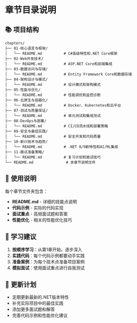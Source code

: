 # 章节目录说明

## 📚 项目结构

```
chapters/
├── 01-核心语言与框架/
│   └── README.md          # C#高级特性和.NET Core框架
├── 02-Web开发技术/
│   └── README.md          # ASP.NET Core和前端集成
├── 03-数据访问与存储/
│   └── README.md          # Entity Framework Core和数据存储
├── 04-架构设计与模式/
│   └── README.md          # 设计模式和架构模式
├── 05-性能与优化/
│   └── README.md          # 性能调优和监控诊断
├── 06-云原生与容器化/
│   └── README.md          # Docker、Kubernetes和云平台
├── 07-测试与质量保证/
│   └── README.md          # 单元测试和集成测试
├── 08-DevOps与部署/
│   └── README.md          # CI/CD流水线和部署策略
├── 09-安全与最佳实践/
│   └── README.md          # 安全开发和代码质量
├── 10-新兴技术与趋势/
│   └── README.md          # .NET 8/9新特性和AI/ML集成
├── 11-面试准备策略/
│   └── README.md          # 复习计划和面试技巧
└── README.md               # 本章节说明文件
```

## 🎯 使用说明

每个章节文件夹包含：
- **README.md** - 详细的技能点说明
- **代码示例** - 实际的代码实现
- **面试重点** - 高频面试题和答案
- **性能优化** - 相关的性能优化技巧

## 📖 学习建议

1. **按顺序学习**：从第1章开始，逐步深入
2. **实践代码**：每个代码示例都要动手实践
3. **准备案例**：为每个技术点准备项目案例
4. **模拟面试**：使用面试重点进行自我测试

## 🔄 更新计划

- 定期更新最新的.NET版本特性
- 补充实际项目中的最佳实践
- 添加更多面试题和解答
- 完善代码示例和性能优化建议
